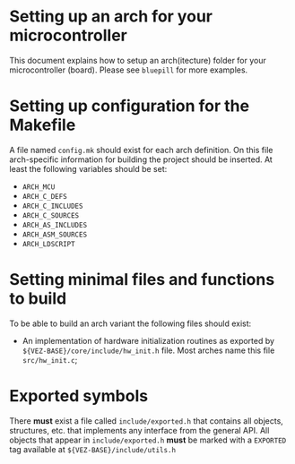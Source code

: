 # Setting up an arch for your microcontroller

This document explains how to setup an arch(itecture) folder for your microcontroller (board). Please see `bluepill` for more examples.

# Setting up configuration for the Makefile

A file named `config.mk` should exist for each arch definition. On this file arch-specific information for building the project should be inserted. At least the following variables should be set:

* `ARCH_MCU`
* `ARCH_C_DEFS`
* `ARCH_C_INCLUDES`
* `ARCH_C_SOURCES`
* `ARCH_AS_INCLUDES`
* `ARCH_ASM_SOURCES`
* `ARCH_LDSCRIPT`

# Setting minimal files and functions to build

To be able to build an arch variant the following files should exist:

* An implementation of hardware initialization routines as exported by `${VEZ-BASE}/core/include/hw_init.h` file. Most arches name this file `src/hw_init.c`;

# Exported symbols

There **must** exist a file called `include/exported.h` that contains all objects, structures, etc. that implements any interface from the general API. All objects that appear in `include/exported.h` **must** be marked with a `EXPORTED` tag available at `${VEZ-BASE}/include/utils.h`